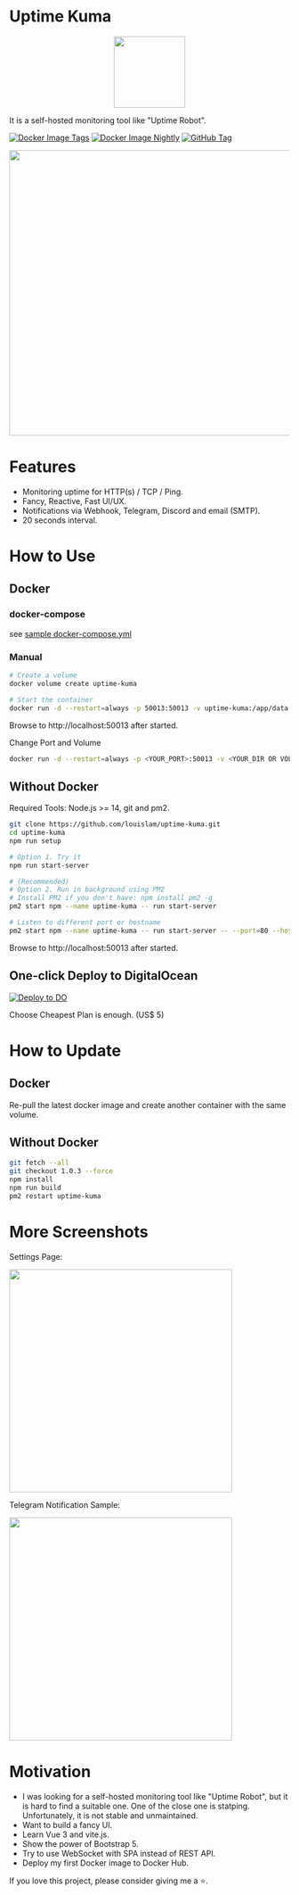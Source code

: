 # Uptime Kuma

<div align="center" width="100%">
    <img src="./public/icon.svg" width="128" alt="" />
</div>

It is a self-hosted monitoring tool like "Uptime Robot".

[![Docker Image Tags](https://github.com/philippdormann/uptime-kuma/actions/workflows/docker-image-tag.yml/badge.svg)](https://github.com/philippdormann/uptime-kuma/actions/workflows/docker-image-tag.yml)
[![Docker Image Nightly](https://github.com/philippdormann/uptime-kuma/actions/workflows/docker-image-nightly.yml/badge.svg)](https://github.com/philippdormann/uptime-kuma/actions/workflows/docker-image-nightly.yml)
[![GitHub Tag](https://img.shields.io/github/tag/philippdormann/uptime-kuma)](https://hub.docker.com/r/philippdormann/uptime/tags)


<img src="https://louislam.net/uptimekuma/1.jpg" width="512" alt="" />

# Features

* Monitoring uptime for HTTP(s) / TCP / Ping.
* Fancy, Reactive, Fast UI/UX.
* Notifications via Webhook, Telegram, Discord and email (SMTP). 
* 20 seconds interval.

# How to Use

## Docker
### docker-compose
see [sample docker-compose.yml](./docker-compose.yml)

### Manual
```bash
# Create a volume
docker volume create uptime-kuma

# Start the container
docker run -d --restart=always -p 50013:50013 -v uptime-kuma:/app/data --name uptime-kuma louislam/uptime-kuma
```

Browse to http://localhost:50013 after started.

Change Port and Volume

```bash
docker run -d --restart=always -p <YOUR_PORT>:50013 -v <YOUR_DIR OR VOLUME>:/app/data --name uptime-kuma louislam/uptime-kuma
```

## Without Docker

Required Tools: Node.js >= 14, git and pm2. 

```bash
git clone https://github.com/louislam/uptime-kuma.git
cd uptime-kuma
npm run setup

# Option 1. Try it
npm run start-server

# (Recommended) 
# Option 2. Run in background using PM2
# Install PM2 if you don't have: npm install pm2 -g
pm2 start npm --name uptime-kuma -- run start-server

# Listen to different port or hostname
pm2 start npm --name uptime-kuma -- run start-server -- --port=80 --hostname=0.0.0.0

```

Browse to http://localhost:50013 after started.

## One-click Deploy to DigitalOcean

[![Deploy to DO](https://www.deploytodo.com/do-btn-blue.svg)](https://cloud.digitalocean.com/apps/new?repo=https://github.com/louislam/uptime-kuma/tree/master&refcode=e2c7eb658434)

Choose Cheapest Plan is enough. (US$ 5)

# How to Update

## Docker

Re-pull the latest docker image and create another container with the same volume.

## Without Docker

```bash
git fetch --all
git checkout 1.0.3 --force
npm install
npm run build
pm2 restart uptime-kuma
```

# More Screenshots

Settings Page:

<img src="https://louislam.net/uptimekuma/2.jpg" width="400" alt="" />

Telegram Notification Sample:

<img src="https://louislam.net/uptimekuma/3.jpg" width="400" alt="" />


# Motivation

* I was looking for a self-hosted monitoring tool like "Uptime Robot", but it is hard to find a suitable one. One of the close one is statping. Unfortunately, it is not stable and unmaintained. 
* Want to build a fancy UI.
* Learn Vue 3 and vite.js.
* Show the power of Bootstrap 5. 
* Try to use WebSocket with SPA instead of REST API.
* Deploy my first Docker image to Docker Hub.


If you love this project, please consider giving me a ⭐.

